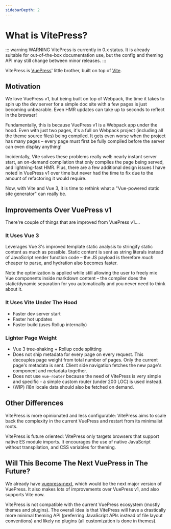 ```yaml
---
sidebarDepth: 2
---
```


# What is VitePress?

::: warning WARNING
VitePress is currently in 0.x status. It is already suitable for out-of-the-box documentation use, but the config and theming API may still change between minor releases.
:::

VitePress is [VuePress](https://vuepress.vuejs.org/)' little brother, built on top of [Vite](https://github.com/vitejs/vite).

## Motivation

We love VuePress v1, but being built on top of Webpack, the time it takes to spin up the dev server for a simple doc site with a few pages is just becoming unbearable. Even HMR updates can take up to seconds to reflect in the browser!

Fundamentally, this is because VuePress v1 is a Webpack app under the hood. Even with just two pages, it's a full on Webpack project (including all the theme source files) being compiled. It gets even worse when the project has many pages – every page must first be fully compiled before the server can even display anything!

Incidentally, Vite solves these problems really well: nearly instant server start, an on-demand compilation that only compiles the page being served, and lightning-fast HMR. Plus, there are a few additional design issues I have noted in VuePress v1 over time but never had the time to fix due to the amount of refactoring it would require.

Now, with Vite and Vue 3, it is time to rethink what a "Vue-powered static site generator" can really be.

## Improvements Over VuePress v1

There're couple of things that are improved from VuePress v1....

### It Uses Vue 3

Leverages Vue 3's improved template static analysis to stringify static content as much as possible. Static content is sent as string literals instead of JavaScript render function code – the JS payload is therefore _much_ cheaper to parse, and hydration also becomes faster.

Note the optimization is applied while still allowing the user to freely mix Vue components inside markdown content – the compiler does the static/dynamic separation for you automatically and you never need to think about it.

### It Uses Vite Under The Hood

- Faster dev server start
- Faster hot updates
- Faster build (uses Rollup internally)

### Lighter Page Weight

- Vue 3 tree-shaking + Rollup code splitting
- Does not ship metadata for every page on every request. This decouples page weight from total number of pages. Only the current page's metadata is sent. Client side navigation fetches the new page's component and metadata together.
- Does not use `vue-router` because the need of VitePress is very simple and specific - a simple custom router (under 200 LOC) is used instead.
- (WIP) i18n locale data should also be fetched on demand.

## Other Differences

VitePress is more opinionated and less configurable: VitePress aims to scale back the complexity in the current VuePress and restart from its minimalist roots.

VitePress is future oriented: VitePress only targets browsers that support native ES module imports. It encourages the use of native JavaScript without transpilation, and CSS variables for theming.

## Will This Become The Next VuePress in The Future?

We already have [vuepress-next](https://github.com/vuepress/vuepress-next), which would be the next major version of VuePress. It also makes lots of improvements over VuePress v1, and also supports Vite now.

VitePress is not compatible with the current VuePress ecosystem (mostly themes and plugins). The overall idea is that VitePress will have a drastically more minimal theming API (preferring JavaScript APIs instead of file layout conventions) and likely no plugins (all customization is done in themes).

